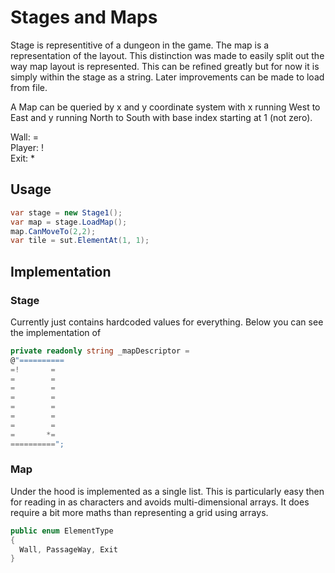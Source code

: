 # Stages and Maps

Stage is representitive of a dungeon in the game. The map is a representation of the layout. This distinction was made to easily split out the way map layout is represented. This can be refined greatly but for now it is simply within the stage as a string. Later improvements can be made to load from file.

A Map can be queried by x and y coordinate system with x running West to East and y running North to South with base index starting at 1 (not zero).

Wall: =  
Player: !  
Exit: *

## Usage

```csharp
var stage = new Stage1();
var map = stage.LoadMap();
map.CanMoveTo(2,2);
var tile = sut.ElementAt(1, 1);
```

## Implementation

### Stage

Currently just contains hardcoded values for everything. Below you can see the implementation of 

```csharp
private readonly string _mapDescriptor =
@"==========
=!       =
=        =
=        =
=        =
=        =
=        =
=        =
=       *=
==========";
```

### Map

Under the hood is implemented as a single list. This is particularly easy then for reading in as characters and avoids multi-dimensional arrays. It does require a bit more maths than representing a grid using arrays.

```csharp
public enum ElementType
{
  Wall, PassageWay, Exit
}
```

